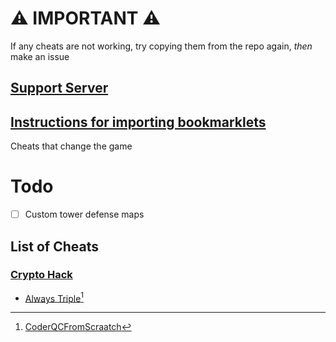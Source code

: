 # ⚠️ IMPORTANT ⚠️
If any cheats are not working, try copying them from the repo again, _then_ make an issue
## [Support Server](https://discord.gg/QerPBatcca)
## [Instructions for importing bookmarklets](tutorial/readme.md)

Cheats that change the game
# Todo
- [ ] Custom tower defense maps
## List of Cheats
[^1]: [CoderQCFromScraatch](https://github.com/CoderQCFromScraatch)
### [Crypto Hack](obfuscated/crypto/)
 * [Always Triple](obfuscated/crypto/alwaysQuintupleCrypto.js)[^1]<br>